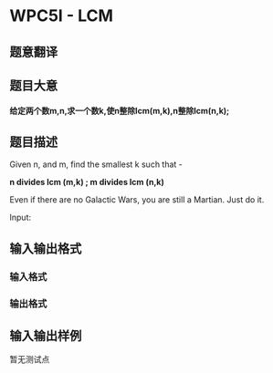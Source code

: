 # WPC5I - LCM

## 题意翻译

## 题目大意

#### 给定两个数m,n,求一个数k,使n整除lcm(m,k),n整除lcm(n,k);

## 题目描述

Given n, and m, find the smallest k such that -

**n divides lcm (m,k) ; m divides lcm (n,k)**

Even if there are no Galactic Wars, you are still a Martian. Just do it.

Input:

## 输入输出格式

### 输入格式

### 输出格式

## 输入输出样例

暂无测试点

